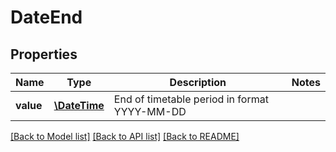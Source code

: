 # DateEnd

## Properties
Name | Type | Description | Notes
------------ | ------------- | ------------- | -------------
**value** | [**\DateTime**](\DateTime.md) | End of timetable period in format YYYY-MM-DD | 

[[Back to Model list]](../README.md#documentation-for-models) [[Back to API list]](../README.md#documentation-for-api-endpoints) [[Back to README]](../README.md)


